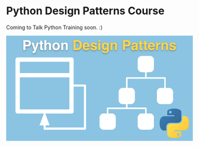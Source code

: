 # Python Design Patterns Course

Coming to Talk Python Training soon. :)

![](./readme_resources/python-design-patterns.png)
